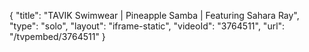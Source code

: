 {
    "title": "TAVIK Swimwear | Pineapple Samba | Featuring Sahara Ray",
    "type": "solo",
    "layout": "iframe-static",
    "videoId": "3764511",
    "url": "\/tvpembed\/3764511"
}